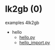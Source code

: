 # lk2gb (0)
examples 4lk2gb

+ hello
  - [hello.py](hello.py)
  - [hello_import.py](hello_import.py)
